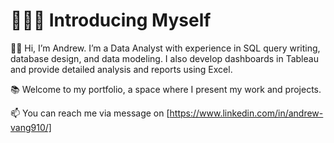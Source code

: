 # 🙋🏻‍♂️ Introducing Myself 

✋🏼 Hi, I’m Andrew. I’m a Data Analyst with experience in SQL query writing, database design, and data modeling. I also develop dashboards in Tableau and provide detailed analysis and reports using Excel.

📚 Welcome to my portfolio, a space where I present my work and projects.

📫 You can reach me via message on [https://www.linkedin.com/in/andrew-vang910/] 
